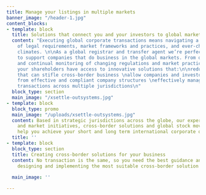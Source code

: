 ```yaml
---
title: Manage your listings in multiple markets
banner_image: "/header-1.jpg"
content_blocks:
- template: block
  title: Solutions that connect you and your investors to global markets
  content: "Executing global corporate transactions means navigating a regional maze
    of legal requirements, market frameworks and practices, and ever-changing regulatory
    climates. \n\nAs a global registrar and transfer agent we’re perfectly positioned
    to support companies that do business in the global markets. From our understanding
    and continual monitoring of changing regulations and market practices, you and
    your shareholders have access to innovative solutions that:\n\nreduce the barriers
    that can stifle cross-border business \nallow companies and investors to benefit
    from effective and compliant company structures \neffectively manage corporate
    transactions across multiple jurisdictions\n​​"
  block_type: section
  main_image: "/xsettle-outsystems.jpg"
- template: block
  block_type: promo
  main_image: "/uploads/xsettle-outsystems.jpg"
  content: Based in strategic jurisdictions across the globe, our experts in regulatory
    and market initiatives, cross-border solutions and global stock movements can
    help you achieve your short and long term international corporate objectives.
  title: ''
- template: block
  block_type: section
  title: Creating cross-border solutions for your business
  content: No transaction is the same, so you need the best guidance and support when
    designing and implementing the most suitable cross-border solution for your company.
    ​​
  main_image: ''

---
```

